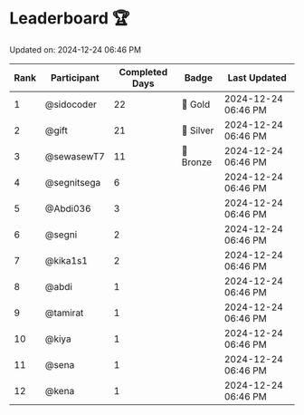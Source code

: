 # Leaderboard 🏆

Updated on: 2024-12-24 06:46 PM

| Rank | Participant       | Completed Days | Badge      | Last Updated         |
|------|-------------------|----------------|------------|----------------------|
| 1    | @sidocoder        | 22             | 🏅 Gold     | 2024-12-24 06:46 PM |
| 2    | @gift             | 21             | 🥈 Silver   | 2024-12-24 06:46 PM |
| 3    | @sewasewT7        | 11             | 🥉 Bronze   | 2024-12-24 06:46 PM |
| 4    | @segnitsega       | 6              |            | 2024-12-24 06:46 PM |
| 5    | @Abdi036          | 3              |            | 2024-12-24 06:46 PM |
| 6    | @segni            | 2              |            | 2024-12-24 06:46 PM |
| 7    | @kika1s1          | 2              |            | 2024-12-24 06:46 PM |
| 8    | @abdi             | 1              |            | 2024-12-24 06:46 PM |
| 9    | @tamirat          | 1              |            | 2024-12-24 06:46 PM |
| 10   | @kiya             | 1              |            | 2024-12-24 06:46 PM |
| 11   | @sena             | 1              |            | 2024-12-24 06:46 PM |
| 12   | @kena             | 1              |            | 2024-12-24 06:46 PM |

